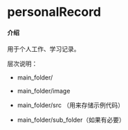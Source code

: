 # personalRecord

#### 介绍
用于个人工作、学习记录。

层次说明：

- main_folder/

- main_folder/image

- main_folder/src （用来存储示例代码）

- main_folder/sub_folder（如果有必要）

